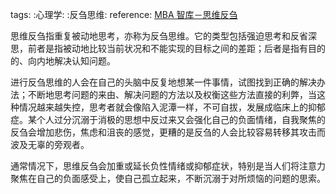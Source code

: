 tags: :心理学: :反刍思维:
reference: [MBA 智库－思维反刍](https://wiki.mbalib.com/wiki/%E6%80%9D%E7%BB%B4%E5%8F%8D%E5%88%8D)

思维反刍指重复被动地思考，亦称为反刍思维。它的类型包括强迫思考和反省深思，前者是指被动地比较当前状况和不能实现的目标之间的差距；后者是指有目的的、向内地解决认知问题。

进行反刍思维的人会在自己的头脑中反复地想某一件事情，试图找到正确的解决办法；不断地思考问题的来由、解决问题的方法以及权衡这些方法直接的利弊，当这种情况越来越失控，思考者就会像陷入泥潭一样，不可自拔，发展成临床上的抑郁症。某个人过分沉溺于消极的思想中反过来又会强化自己的负面情绪，自我聚焦的反刍会增加悲伤，焦虑和沮丧的感觉，更糟的是反刍的人会比较容易转移其攻击而波及无辜的旁观者。

通常情况下，思维反刍会加重或延长负性情绪或抑郁症状，特别是当人们将注意力聚焦在自己的负面感受上，使自己孤立起来，不断沉溺于对所烦恼的问题的思索。

